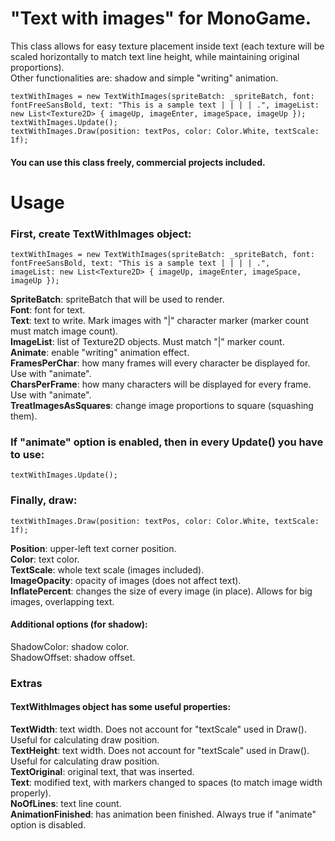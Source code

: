 # "Text with images" for MonoGame.
This class allows for easy texture placement inside text (each texture will be scaled horizontally to match text line height, while maintaining original proportions).   
Other functionalities are: shadow and simple "writing" animation.
```
textWithImages = new TextWithImages(spriteBatch: _spriteBatch, font: fontFreeSansBold, text: "This is a sample text | | | | .", imageList: new List<Texture2D> { imageUp, imageEnter, imageSpace, imageUp });
textWithImages.Update();
textWithImages.Draw(position: textPos, color: Color.White, textScale: 1f);
```
#### You can use this class freely, commercial projects included.

# Usage
 
### First, create TextWithImages object:

```
textWithImages = new TextWithImages(spriteBatch: _spriteBatch, font: fontFreeSansBold, text: "This is a sample text | | | | .",  
imageList: new List<Texture2D> { imageUp, imageEnter, imageSpace, imageUp });
```
 
**SpriteBatch**: spriteBatch that will be used to render.  
**Font**: font for text.  
**Text**: text to write. Mark images with "|" character marker (marker count must match image count).  
**ImageList**: list of Texture2D objects. Must match "|" marker count.  
**Animate**: enable "writing" animation effect.  
**FramesPerChar**: how many frames will every character be displayed for. Use with "animate".  
**CharsPerFrame**: how many characters will be displayed for every frame. Use with "animate".  
**TreatImagesAsSquares**: change image proportions to square (squashing them).  
 
### If "animate" option is enabled, then in every Update() you have to use:
```
textWithImages.Update();
```
 
### Finally, draw:  
```
textWithImages.Draw(position: textPos, color: Color.White, textScale: 1f);
```

**Position**: upper-left text corner position.  
**Color**: text color.  
**TextScale**: whole text scale (images included).  
**ImageOpacity**: opacity of images (does not affect text).  
**InflatePercent**: changes the size of every image (in place). Allows for big images, overlapping text.  
 
#### Additional options (for shadow):  
ShadowColor: shadow color.  
ShadowOffset: shadow offset.  
  
### Extras
  
#### TextWithImages object has some useful properties:
  
**TextWidth**: text width. Does not account for "textScale" used in Draw(). Useful for calculating draw position.  
**TextHeight**: text width. Does not account for "textScale" used in Draw(). Useful for calculating draw position.  
**TextOriginal**: original text, that was inserted.  
**Text**: modified text, with markers changed to spaces (to match image width properly).  
**NoOfLines**: text line count.  
**AnimationFinished**: has animation been finished. Always true if "animate" option is disabled.
